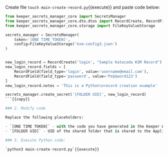 
Create file `touch main-create-record.py`{{execute}} and paste code below:

```python
from keeper_secrets_manager_core import SecretsManager
from keeper_secrets_manager_core.dto.dtos import RecordCreate, RecordField
from keeper_secrets_manager_core.storage import FileKeyValueStorage

secrets_manager = SecretsManager(
    token='[ONE TIME TOKEN]',
    config=FileKeyValueStorage('ksm-config3.json')
)


new_login_record = RecordCreate('login', "Sample Katacoda KSM Record")
new_login_record.fields = [
    RecordField(field_type='login', value='username@email.com'),
    RecordField(field_type='password', value='Pa$$word123')
]
new_login_record.notes = 'This is a Python\nrecord creation example'

secrets_manager.create_secret('[FOLDER UID]', new_login_record)
```{{copy}}

### 2. Modify code

Replace the following placeholders:

- `[ONE TIME TOKEN]` - with the code you have generated in the Keeper Web Vault
- `[FOLDER UID]` - UID of the shared folder that is shared to the Application

### 3. Execute Python code:

`python3 main-create-record.py`{{execute}}
